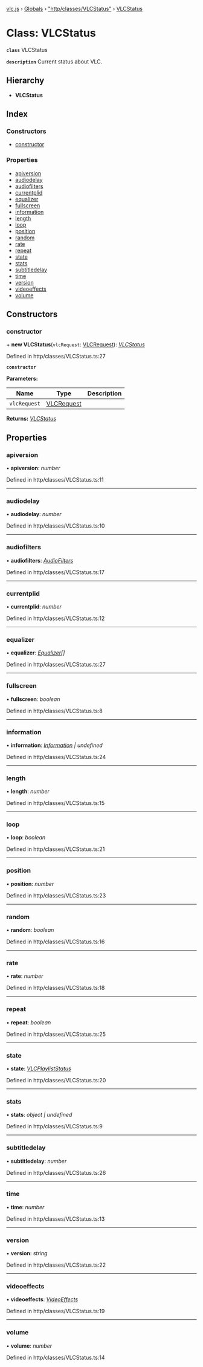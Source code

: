 [vlc.js](../README.md) › [Globals](../globals.md) › ["http/classes/VLCStatus"](../modules/_http_classes_vlcstatus_.md) › [VLCStatus](_http_classes_vlcstatus_.vlcstatus.md)

# Class: VLCStatus

**`class`** VLCStatus

**`description`** Current status about VLC.

## Hierarchy

* **VLCStatus**

## Index

### Constructors

* [constructor](_http_classes_vlcstatus_.vlcstatus.md#constructor)

### Properties

* [apiversion](_http_classes_vlcstatus_.vlcstatus.md#apiversion)
* [audiodelay](_http_classes_vlcstatus_.vlcstatus.md#audiodelay)
* [audiofilters](_http_classes_vlcstatus_.vlcstatus.md#audiofilters)
* [currentplid](_http_classes_vlcstatus_.vlcstatus.md#currentplid)
* [equalizer](_http_classes_vlcstatus_.vlcstatus.md#equalizer)
* [fullscreen](_http_classes_vlcstatus_.vlcstatus.md#fullscreen)
* [information](_http_classes_vlcstatus_.vlcstatus.md#information)
* [length](_http_classes_vlcstatus_.vlcstatus.md#length)
* [loop](_http_classes_vlcstatus_.vlcstatus.md#loop)
* [position](_http_classes_vlcstatus_.vlcstatus.md#position)
* [random](_http_classes_vlcstatus_.vlcstatus.md#random)
* [rate](_http_classes_vlcstatus_.vlcstatus.md#rate)
* [repeat](_http_classes_vlcstatus_.vlcstatus.md#repeat)
* [state](_http_classes_vlcstatus_.vlcstatus.md#state)
* [stats](_http_classes_vlcstatus_.vlcstatus.md#stats)
* [subtitledelay](_http_classes_vlcstatus_.vlcstatus.md#subtitledelay)
* [time](_http_classes_vlcstatus_.vlcstatus.md#time)
* [version](_http_classes_vlcstatus_.vlcstatus.md#version)
* [videoeffects](_http_classes_vlcstatus_.vlcstatus.md#videoeffects)
* [volume](_http_classes_vlcstatus_.vlcstatus.md#volume)

## Constructors

###  constructor

\+ **new VLCStatus**(`vlcRequest`: [VLCRequest](_http_classes_vlcrequest_.vlcrequest.md)): *[VLCStatus](_http_classes_vlcstatus_.vlcstatus.md)*

Defined in http/classes/VLCStatus.ts:27

**`constructor`** 

**Parameters:**

Name | Type | Description |
------ | ------ | ------ |
`vlcRequest` | [VLCRequest](_http_classes_vlcrequest_.vlcrequest.md) |   |

**Returns:** *[VLCStatus](_http_classes_vlcstatus_.vlcstatus.md)*

## Properties

###  apiversion

• **apiversion**: *number*

Defined in http/classes/VLCStatus.ts:11

___

###  audiodelay

• **audiodelay**: *number*

Defined in http/classes/VLCStatus.ts:10

___

###  audiofilters

• **audiofilters**: *[AudioFilters](../interfaces/_http_classes_vlcstatus_.audiofilters.md)*

Defined in http/classes/VLCStatus.ts:17

___

###  currentplid

• **currentplid**: *number*

Defined in http/classes/VLCStatus.ts:12

___

###  equalizer

• **equalizer**: *[Equalizer](../interfaces/_http_classes_vlcstatus_.equalizer.md)[]*

Defined in http/classes/VLCStatus.ts:27

___

###  fullscreen

• **fullscreen**: *boolean*

Defined in http/classes/VLCStatus.ts:8

___

###  information

• **information**: *[Information](../interfaces/_http_classes_vlcstatus_.information.md) | undefined*

Defined in http/classes/VLCStatus.ts:24

___

###  length

• **length**: *number*

Defined in http/classes/VLCStatus.ts:15

___

###  loop

• **loop**: *boolean*

Defined in http/classes/VLCStatus.ts:21

___

###  position

• **position**: *number*

Defined in http/classes/VLCStatus.ts:23

___

###  random

• **random**: *boolean*

Defined in http/classes/VLCStatus.ts:16

___

###  rate

• **rate**: *number*

Defined in http/classes/VLCStatus.ts:18

___

###  repeat

• **repeat**: *boolean*

Defined in http/classes/VLCStatus.ts:25

___

###  state

• **state**: *[VLCPlaylistStatus](../enums/_http_classes_vlcstatus_.vlcplayliststatus.md)*

Defined in http/classes/VLCStatus.ts:20

___

###  stats

• **stats**: *object | undefined*

Defined in http/classes/VLCStatus.ts:9

___

###  subtitledelay

• **subtitledelay**: *number*

Defined in http/classes/VLCStatus.ts:26

___

###  time

• **time**: *number*

Defined in http/classes/VLCStatus.ts:13

___

###  version

• **version**: *string*

Defined in http/classes/VLCStatus.ts:22

___

###  videoeffects

• **videoeffects**: *[VideoEffects](../interfaces/_http_classes_vlcstatus_.videoeffects.md)*

Defined in http/classes/VLCStatus.ts:19

___

###  volume

• **volume**: *number*

Defined in http/classes/VLCStatus.ts:14
